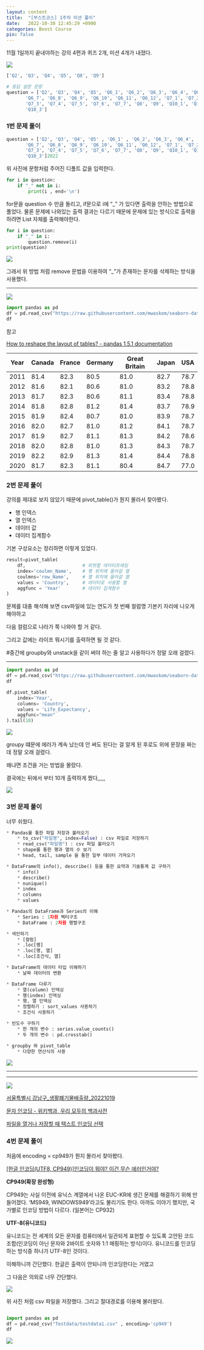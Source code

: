 ```yaml
---
layout: content
title:  "[부스트코스] 1주차 미션 풀이"
date:   2022-10-30 12:45:29 +0900
categories: Boost Course
pin: false
---
```





11월 1일까지 끝내야하는 강의 4편과 퀴즈 2개, 미션 4개가 내졌다.

<img src="/img/blogimg/BigData/BoostCourse/1WM1-1.png" style="height:auto">

```python
['Q2', 'Q3', 'Q4', 'Q5', 'Q8', 'Q9']
```

```python
# 응답 설문 문항
question = ['Q2', 'Q3', 'Q4', 'Q5', 'Q6_1', 'Q6_2', 'Q6_3', 'Q6_4', 'Q6_5', 'Q6_6',
       'Q6_7', 'Q6_8', 'Q6_9', 'Q6_10', 'Q6_11', 'Q6_12', 'Q7_1', 'Q7_2',
       'Q7_3', 'Q7_4', 'Q7_5', 'Q7_6', 'Q7_7', 'Q8', 'Q9', 'Q10_1', 'Q10_2',
       'Q10_3']
```

### 1번 문제 풀이

```python
question = ['Q2', 'Q3', 'Q4', 'Q5' , 'Q6_1' , 'Q6_2', 'Q6_3', 'Q6_4', 'Q6_5', 'Q6_6',
       'Q6_7', 'Q6_8', 'Q6_9', 'Q6_10', 'Q6_11', 'Q6_12', 'Q7_1', 'Q7_2',
       'Q7_3', 'Q7_4', 'Q7_5', 'Q7_6', 'Q7_7', 'Q8', 'Q9', 'Q10_1', 'Q10_2',
       'Q10_3']2022
```

위 사진에 문항처럼 주어진 디폴트 값을 입력한다.

```python
for i in question:
    if "_" not in i:
        print(i , end='\n')
```

for문을 question 수 만큼 돌리고, if문으로 i에 “_” 가 있다면 출력을 안하는 방법으로 풀었다. 물론 문제에 나와있는 출력 결과는 다르기 때문에 문제에 있는 방식으로 출력을 하려면 List 자체를 출력해야한다. 

```python
for i in question:
    if "_" in i:
        question.remove(i)
print(question)
```

<img src="/img/blogimg/BigData/BoostCourse/1WM1-2.png" style="height:auto">

그래서 위 방법 처럼 remove 문법을 이용하여 “_”가 존재하는 문자를 삭제하는 방식을 사용했다.

---

<img src="/img/blogimg/BigData/BoostCourse/1WM2-1.png" style="height:auto">

```python
import pandas as pd
df = pd.read_csv("https://raw.githubusercontent.com/mwaskom/seaborn-data/master/healthexp.csv")
df
```

참고

[How to reshape the layout of tables? - pandas 1.5.1 documentation](https://pandas.pydata.org/docs/getting_started/intro_tutorials/07_reshape_table_layout.html)

| Year | Canada | France | Germany | Great Britain | Japan | USA |
| --- | --- | --- | --- | --- | --- | --- |
| 2011 | 81.4 | 82.3 | 80.5 | 81.0 | 82.7 | 78.7 |
| 2012 | 81.6 | 82.1 | 80.6 | 81.0 | 83.2 | 78.8 |
| 2013 | 81.7 | 82.3 | 80.6 | 81.1 | 83.4 | 78.8 |
| 2014 | 81.8 | 82.8 | 81.2 | 81.4 | 83.7 | 78.9 |
| 2015 | 81.9 | 82.4 | 80.7 | 81.0 | 83.9 | 78.7 |
| 2016 | 82.0 | 82.7 | 81.0 | 81.2 | 84.1 | 78.7 |
| 2017 | 81.9 | 82.7 | 81.1 | 81.3 | 84.2 | 78.6 |
| 2018 | 82.0 | 82.8 | 81.0 | 81.3 | 84.3 | 78.7 |
| 2019 | 82.2 | 82.9 | 81.3 | 81.4 | 84.4 | 78.8 |
| 2020 | 81.7 | 82.3 | 81.1 | 80.4 | 84.7 | 77.0 |

### 2번 문제 풀이

강의를 제대로 보지 않았기 때문에 pivot_table()가 뭔지 몰라서 찾아봤다.

- 행 인덱스
- 열 인덱스
- 데이터 값
- 데이터 집계함수

기본 구성요소는 정리하면 이렇게 있었다.

```python
result=pivot_table(
    df,                     # 피벗할 데이터프레임
    index='coulmn_Name',    # 행 위치에 들어갈 열
    coulmns='row_Name',     # 열 위치에 들어갈 열
    values = 'Country',     # 데이터로 사용할 열
    aggfunc = 'Year'        # 데이터 집계함수
)
```

문제를 대충 해석해 보면 csv파일에 있는 연도가 첫 번째 컬럼명 기본키 자리에 나오게 해야하고

다음 컬럼으로 나라가 쭉 나와야 할 거 같다. 

그리고 값에는 라이프 뭐시기를 출력하면 될 것 같다.

#중간에 groupby와 unstack을 같이 써야 하는 줄 알고 사용하다가 정말 오래 걸렸다.

---

```python
import pandas as pd
df = pd.read_csv("https://raw.githubusercontent.com/mwaskom/seaborn-data/master/healthexp.csv")
df
```

```python
df.pivot_table(
    index='Year',
    columns= 'Country',
    values = 'Life_Expectancy',
    aggfunc="mean"
).tail(10)
```

<img src="/img/blogimg/BigData/BoostCourse/1WM2-2.png" style="height:auto">

groupy 떄문에 에러가 계속 났는데 안 써도 된다는 걸 알게 된 후로도 위에 문장을 짜는데 정말 오래 걸렸다. 

왜냐면 조건을 거는 방법을 몰랐다.

결국에는 뒤에서 부터 10개 출력하게 짰다,,,,,

<img src="/img/blogimg/BigData/BoostCourse/1WM3-1.png" style="height:auto">

### 3번 문제 풀이

너무 쉬웠다.

```python
* Pandas를 통한 파일 저장과 불러오기
    * to_csv("파일명", index=False) : csv 파일로 저장하기
    * read_csv("파일명") : csv 파일 불러오기
    * shape를 통한 행과 열의 수 보기
    * head, tail, sample 을 통한 일부 데이터 가져오기
```

```python
* DataFrame의 info(), describe() 등을 통한 요약과 기술통계 값 구하기
    * info()
    * describe()
    * nunique()
    * index
    * columns
    * values
```

```python
* Pandas의 DataFrame과 Series의 이해
    * Series : 1차원 벡터구조
    * DataFrame : 2차원 행렬구조
```

```python
* 색인하기
    * [컬럼]
    * .loc[행]
    * .loc[행, 열]
    * .loc[조건식, 열]
```

```python
* DataFrame의 데이터 타입 이해하기
    * 날짜 데이터의 변환
```

```python
* DataFrame 다루기
    * 열(column) 인덱싱
    * 행(index) 인덱싱
    * 행, 열 인덱싱
    * 정렬하기 : sort_values 사용하기
    * 조건식 사용하기
```

```python
* 빈도수 구하기
    * 한 개의 변수 : series.value_counts()
    * 두 개의 변수 : pd.crosstab()
```

```python
* groupby 와 pivot_table
    * 다양한 연산식의 사용
```

<img src="/img/blogimg/BigData/BoostCourse/1WM3-2.png" style="height:auto">

---

---

<img src="/img/blogimg/BigData/BoostCourse/1WM4-1.png" style="height:auto">

[서울특별시 강남구_생활폐기물배출량_20221019](https://www.data.go.kr/data/15107375/fileData.do)

[문자 인코딩 - 위키백과, 우리 모두의 백과사전](https://ko.wikipedia.org/wiki/%EB%AC%B8%EC%9E%90_%EC%9D%B8%EC%BD%94%EB%94%A9)

[파일을 열거나 저장할 때 텍스트 인코딩 선택](https://support.microsoft.com/ko-kr/office/%ED%8C%8C%EC%9D%BC%EC%9D%84-%EC%97%B4%EA%B1%B0%EB%82%98-%EC%A0%80%EC%9E%A5%ED%95%A0-%EB%95%8C-%ED%85%8D%EC%8A%A4%ED%8A%B8-%EC%9D%B8%EC%BD%94%EB%94%A9-%EC%84%A0%ED%83%9D-60d59c21-88b5-4006-831c-d536d42fd861)

### 4번 문제 풀이

처음에 encoding = cp949가 뭔지 몰라서 찾아봤다.

[[한글 인코딩(UTF8, CP949)]인코딩이 뭐야? 이건 무슨 에러인거야?](https://yololife-sy.medium.com/%ED%95%9C%EA%B8%80-%EC%9D%B8%EC%BD%94%EB%94%A9-utf8-cp949-%EC%9D%B8%EC%BD%94%EB%94%A9%EC%9D%B4-%EB%AD%90%EC%95%BC-%EC%9D%B4%EA%B1%B4-%EB%AC%B4%EC%8A%A8-%EC%97%90%EB%9F%AC%EC%9D%B8%EA%B1%B0%EC%95%BC-a9803fd042dd)

**CP949(확장 완성형)**

CP949는 사실 이전에 유닉스 계열에서 나온 EUC-KR에 생긴 문제를 해결하기 위해 만들어졌다. ‘MS949, WINDOWS949’라고도 불리기도 한다. 아까도 이야기 했지만, 국가별로 인코딩 방법이 다르다. (일본어는 CP932)

**UTF-8(유니코드)**

유니코드는 전 세계의 모든 문자를 컴퓨터에서 일관되게 표현할 수 있도록 고안된 코드 조합(인코딩이 아닌 문자와 2바이트 숫자와 1:1 매핑하는 방식)이다. 유니코드를 인코딩하는 방식중 하나가 UTF-8인 것이다.

이해하니까 간단했다. 한글은 출력이 안되니까 인코딩한다는 거였고

그 다음은 의외로 너무 간단했다.

<img src="/img/blogimg/BigData/BoostCourse/1WM4-2.png" style="height:auto">

위 사진 처럼 csv 파일을 저장했다. 그리고 절대경로를 이용해 불러왔다.

```python

import pandas as pd
df = pd.read_csv("Testdata/testdata1.csv" , encoding='cp949')
df
```

<img src="/img/blogimg/BigData/BoostCourse/1WM4-3.png" style="height:auto">